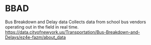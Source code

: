 # BBAD
Bus Breakdown and Delay data
Collects data from school bus vendors operating out in the field in real time.
https://data.cityofnewyork.us/Transportation/Bus-Breakdown-and-Delays/ez4e-fazm/about_data
